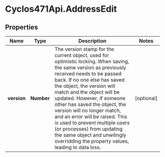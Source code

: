 # Cyclos471Api.AddressEdit

## Properties
Name | Type | Description | Notes
------------ | ------------- | ------------- | -------------
**version** | **Number** | The version stamp for the current object, used for optimistic locking. When saving, the same version as previously received needs to be passed back. If no one else has saved the object, the version will match and the object will be updated. However, if someone other has saved the object, the version will no longer match, and an error will be raised. This is used to prevent multiple users (or processes) from updating the same object and unwilingly overridding the property values, leading to data loss.   | [optional] 


